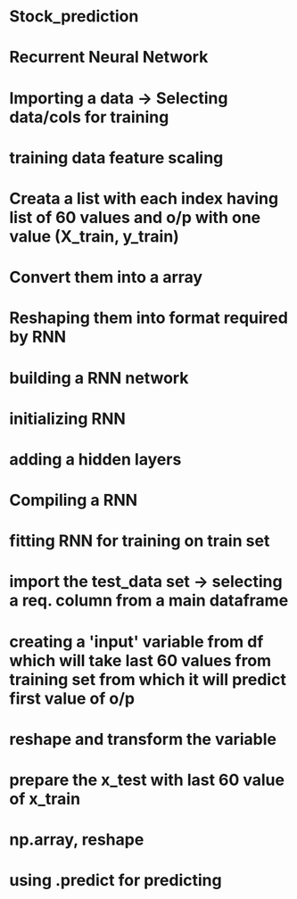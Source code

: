 # Stock_prediction

# Recurrent Neural Network

# Importing a data -> Selecting data/cols for training
# training data feature scaling
# Creata a list with each index having list of 60 values and o/p with one value (X_train, y_train)
# Convert them into a array
# Reshaping them into format required by RNN

# building a RNN network
# initializing RNN
# adding a hidden layers
# Compiling a RNN
# fitting RNN for training on train set

# import the test_data set -> selecting a req. column from a main dataframe
# creating a 'input' variable from df which will take last 60 values from training set from which it will predict first value of o/p
# reshape and transform the variable

# prepare the x_test with last 60 value of x_train 
# np.array, reshape 
# using .predict for predicting 
